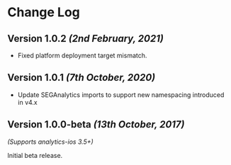Change Log
==========

Version 1.0.2 *(2nd February, 2021)*
-------------------------------------------
* Fixed platform deployment target mismatch.

Version 1.0.1 *(7th October, 2020)*
-------------------------------------------
* Update SEGAnalytics imports to support new namespacing introduced in v4.x

Version 1.0.0-beta *(13th October, 2017)*
-------------------------------------------
*(Supports analytics-ios 3.5+)*

Initial beta release.
